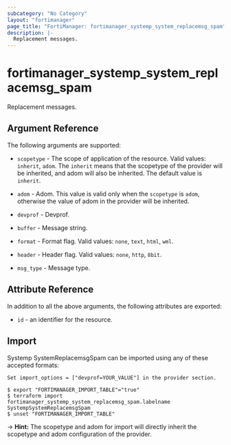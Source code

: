 ```yaml
---
subcategory: "No Category"
layout: "fortimanager"
page_title: "FortiManager: fortimanager_systemp_system_replacemsg_spam"
description: |-
  Replacement messages.
---
```


# fortimanager_systemp_system_replacemsg_spam
Replacement messages.

## Argument Reference


The following arguments are supported:

* `scopetype` - The scope of application of the resource. Valid values: `inherit`, `adom`. The `inherit` means that the scopetype of the provider will be inherited, and adom will also be inherited. The default value is `inherit`.
* `adom` - Adom. This value is valid only when the `scopetype` is `adom`, otherwise the value of adom in the provider will be inherited.
* `devprof` - Devprof.

* `buffer` - Message string.
* `format` - Format flag. Valid values: `none`, `text`, `html`, `wml`.

* `header` - Header flag. Valid values: `none`, `http`, `8bit`.

* `msg_type` - Message type.


## Attribute Reference

In addition to all the above arguments, the following attributes are exported:
* `id` - an identifier for the resource.

## Import

Systemp SystemReplacemsgSpam can be imported using any of these accepted formats:
```
Set import_options = ["devprof=YOUR_VALUE"] in the provider section.

$ export "FORTIMANAGER_IMPORT_TABLE"="true"
$ terraform import fortimanager_systemp_system_replacemsg_spam.labelname SystempSystemReplacemsgSpam
$ unset "FORTIMANAGER_IMPORT_TABLE"
```
-> **Hint:** The scopetype and adom for import will directly inherit the scopetype and adom configuration of the provider.

